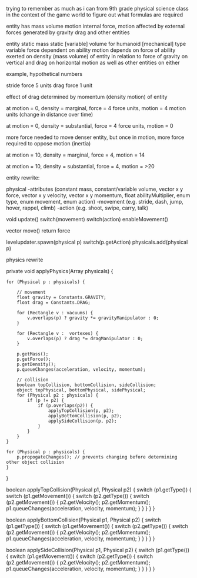 trying to remember as much as i can from 9th grade physical science class in the context of the game world to figure out what formulas are required

entity has mass volume motion internal force, motion affected by external forces generated by gravity drag and other entities

entity
static mass 
static [variable] volume for humanoid [mechanical] type
variable force dependent on ability
motion depends on force of ability exerted on density (mass volume) of entity in relation to force of gravity on vertical and drag on horizontal motion as well as other entities on either

example, hypothetical numbers

stride force 5 units
drag force 1 unit

effect of drag determined by momentum (density motion) of entity

at motion = 0, density = marginal, force = 4 force units, motion = 4 motion units (change in distance over time)

at motion = 0, density = substantial, force = 4 force units, motion = 0

more force needed to move denser entity, but once in motion, more force required to oppose motion (inertia)

at motion = 10, density = marginal, force = 4, motion = 14

at motion = 10, density = substantial, force = 4, motion = >20

entity rewrite:

physical
-attributes (constant mass, constant/variable volume, vector x y force, vector x y velocity, vector x y momentum, float abilityMultiplier, enum type, enum movement, enum action)
-movement (e.g. stride, dash, jump, hover, rappel, climb)
-action (e.g. shoot, swipe, carry, talk)

void update()
switch(movement)
switch(action)
enableMovement()

vector move()
return force

levelupdater.spawn(physical p)
switch(p.getAction)
physicals.add(physical p)

 
physics rewrite

private void applyPhysics(Array<Physical> physicals) {

    for (Physical p : physicals) {

        // movement
        float gravity = Constants.GRAVITY;
        float drag = Constants.DRAG;

        for (Rectangle v : vacuums) {
            v.overlaps(p) ? gravity *= gravityManipulator : 0;
        }

        for (Rectangle v :  vortexes) {
            v.overlaps(p) ? drag *= dragManipulator : 0;
        }

        p.getMass();
        p.getForce();
        p.getDensity();
        p.queueChanges(acceleration, velocity, momentum);

        // collision
        boolean topCollision, bottomCollision, sideCollision;
        object topPhysical, bottomPhysical, sidePhysical;
        for (Physical p2 : physicals) {
            if (p != p2) {
                if (p.overlaps(p2)) {
                    applyTopCollision(p, p2);
                    applyBottomCollision(p, p2);
                    applySideCollision(p, p2);
                }
            }
        }
    }

    for (Physical p : physicals) {
        p.propogateChanges(); // prevents changing before determining other object collision
    }
}

boolean applyTopCollision(Physical p1, Physical p2) {
    switch (p1.getType()) {
        switch (p1.getMovement()) {
            switch (p2.getType()) {
                switch (p2.getMovement()) {
                    p2.getVelocity();
                    p2.getMomentum();
                    p1.queueChanges(acceleration, velocity, momentum);
                }
            }
        }
    }
}

boolean applyBottomCollision(Physical p1, Physical p2) {
    switch (p1.getType()) {
        switch (p1.getMovement()) {
            switch (p2.getType()) {
                switch (p2.getMovement()) {
                    p2.getVelocity();
                    p2.getMomentum();
                    p1.queueChanges(acceleration, velocity, momentum);
                }
            }
        }
    }
}

boolean applySideCollision(Physical p1, Physical p2) {
    switch (p1.getType()) {
        switch (p1.getMovement()) {
            switch (p2.getType()) {
                switch (p2.getMovement()) {
                    p2.getVelocity();
                    p2.getMomentum();
                    p1.queueChanges(acceleration, velocity, momentum);
                }
            }
        }
    }
}

